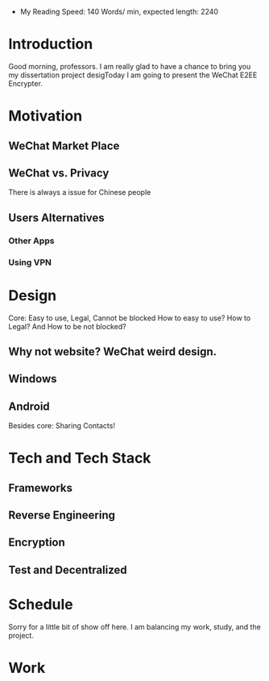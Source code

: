 - My Reading Speed: 140 Words/ min, expected length: 2240
# Introduction
Good morning, professors. I am really glad to have a chance to bring you my dissertation project desigToday I am going to present the WeChat E2EE Encrypter. 
# Motivation
## WeChat Market Place
## WeChat vs. Privacy
There is always a issue for Chinese people 
## Users Alternatives
### Other Apps
### Using VPN

# Design

Core: Easy to use, Legal, Cannot be blocked
How to easy to use? How to Legal? And How to be not blocked?
## Why not website? WeChat weird design. 
## Windows
## Android
Besides core: Sharing Contacts! 
# Tech and Tech Stack

## Frameworks
## Reverse Engineering
## Encryption
## Test and Decentralized


# Schedule 
Sorry for a little bit of show off here. I am balancing my work, study, and the project. 

# Work
